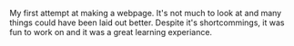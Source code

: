My first attempt at making a webpage. It's not much to look at and many things could have been laid out better. Despite it's shortcommings, it was fun to work on and it was a great learning experiance. 
